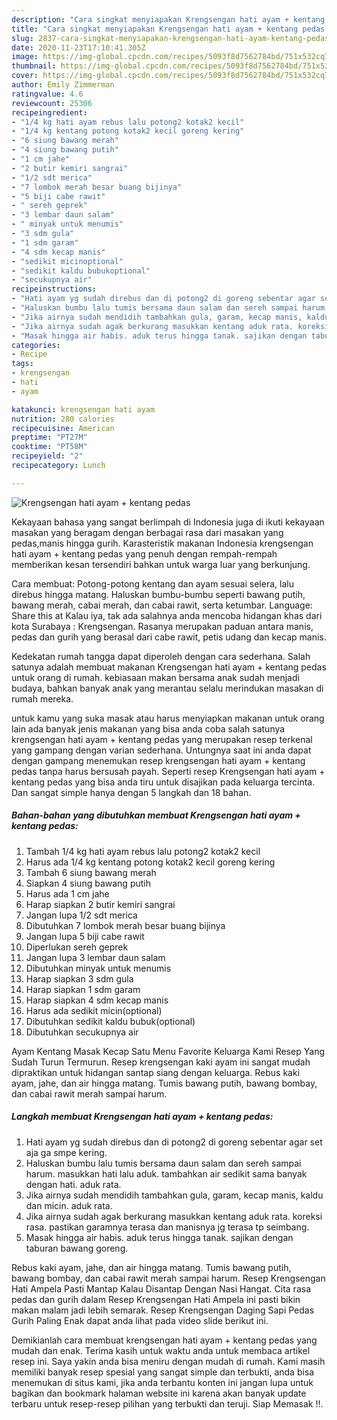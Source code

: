```yaml
---
description: "Cara singkat menyiapakan Krengsengan hati ayam + kentang pedas Favorite"
title: "Cara singkat menyiapakan Krengsengan hati ayam + kentang pedas Favorite"
slug: 2837-cara-singkat-menyiapakan-krengsengan-hati-ayam-kentang-pedas-favorite
date: 2020-11-23T17:10:41.305Z
image: https://img-global.cpcdn.com/recipes/5093f8d7562784bd/751x532cq70/krengsengan-hati-ayam-kentang-pedas-foto-resep-utama.jpg
thumbnail: https://img-global.cpcdn.com/recipes/5093f8d7562784bd/751x532cq70/krengsengan-hati-ayam-kentang-pedas-foto-resep-utama.jpg
cover: https://img-global.cpcdn.com/recipes/5093f8d7562784bd/751x532cq70/krengsengan-hati-ayam-kentang-pedas-foto-resep-utama.jpg
author: Emily Zimmerman
ratingvalue: 4.6
reviewcount: 25306
recipeingredient:
- "1/4 kg hati ayam rebus lalu potong2 kotak2 kecil"
- "1/4 kg kentang potong kotak2 kecil goreng kering"
- "6 siung bawang merah"
- "4 siung bawang putih"
- "1 cm jahe"
- "2 butir kemiri sangrai"
- "1/2 sdt merica"
- "7 lombok merah besar buang bijinya"
- "5 biji cabe rawit"
- " sereh geprek"
- "3 lembar daun salam"
- " minyak untuk menumis"
- "3 sdm gula"
- "1 sdm garam"
- "4 sdm kecap manis"
- "sedikit micinoptional"
- "sedikit kaldu bubukoptional"
- "secukupnya air"
recipeinstructions:
- "Hati ayam yg sudah direbus dan di potong2 di goreng sebentar agar set aja ga smpe kering."
- "Haluskan bumbu lalu tumis bersama daun salam dan sereh sampai harum. masukkan hati lalu aduk. tambahkan air sedikit sama banyak dengan hati. aduk rata."
- "Jika airnya sudah mendidih tambahkan gula, garam, kecap manis, kaldu dan micin. aduk rata."
- "Jika airnya sudah agak berkurang masukkan kentang aduk rata. koreksi rasa. pastikan garamnya terasa dan manisnya jg terasa tp seimbang."
- "Masak hingga air habis. aduk terus hingga tanak. sajikan dengan taburan bawang goreng."
categories:
- Recipe
tags:
- krengsengan
- hati
- ayam

katakunci: krengsengan hati ayam 
nutrition: 280 calories
recipecuisine: American
preptime: "PT27M"
cooktime: "PT58M"
recipeyield: "2"
recipecategory: Lunch

---
```



![Krengsengan hati ayam + kentang pedas](https://img-global.cpcdn.com/recipes/5093f8d7562784bd/751x532cq70/krengsengan-hati-ayam-kentang-pedas-foto-resep-utama.jpg)

Kekayaan bahasa yang sangat berlimpah di Indonesia juga di ikuti kekayaan masakan yang beragam dengan berbagai rasa dari masakan yang pedas,manis hingga gurih. Karasteristik makanan Indonesia krengsengan hati ayam + kentang pedas yang penuh dengan rempah-rempah memberikan kesan tersendiri bahkan untuk warga luar yang berkunjung.


Cara membuat: Potong-potong kentang dan ayam sesuai selera, lalu direbus hingga matang. Haluskan bumbu-bumbu seperti bawang putih, bawang merah, cabai merah, dan cabai rawit, serta ketumbar. Language: Share this at Kalau iya, tak ada salahnya anda mencoba hidangan khas dari kota Surabaya : Krengsengan. Rasanya merupakan paduan antara manis, pedas dan gurih yang berasal dari cabe rawit, petis udang dan kecap manis.

Kedekatan rumah tangga dapat diperoleh dengan cara sederhana. Salah satunya adalah membuat makanan Krengsengan hati ayam + kentang pedas untuk orang di rumah. kebiasaan makan bersama anak sudah menjadi budaya, bahkan banyak anak yang merantau selalu merindukan masakan di rumah mereka.

untuk kamu yang suka masak atau harus menyiapkan makanan untuk orang lain ada banyak jenis makanan yang bisa anda coba salah satunya krengsengan hati ayam + kentang pedas yang merupakan resep terkenal yang gampang dengan varian sederhana. Untungnya saat ini anda dapat dengan gampang menemukan resep krengsengan hati ayam + kentang pedas tanpa harus bersusah payah.
Seperti resep Krengsengan hati ayam + kentang pedas yang bisa anda tiru untuk disajikan pada keluarga tercinta. Dan sangat simple hanya dengan 5 langkah dan 18 bahan.


<!--inarticleads1-->

##### Bahan-bahan yang dibutuhkan membuat Krengsengan hati ayam + kentang pedas:

1. Tambah 1/4 kg hati ayam rebus lalu potong2 kotak2 kecil
1. Harus ada 1/4 kg kentang potong kotak2 kecil goreng kering
1. Tambah 6 siung bawang merah
1. Siapkan 4 siung bawang putih
1. Harus ada 1 cm jahe
1. Harap siapkan 2 butir kemiri sangrai
1. Jangan lupa 1/2 sdt merica
1. Dibutuhkan 7 lombok merah besar buang bijinya
1. Jangan lupa 5 biji cabe rawit
1. Diperlukan  sereh geprek
1. Jangan lupa 3 lembar daun salam
1. Dibutuhkan  minyak untuk menumis
1. Harap siapkan 3 sdm gula
1. Harap siapkan 1 sdm garam
1. Harap siapkan 4 sdm kecap manis
1. Harus ada sedikit micin(optional)
1. Dibutuhkan sedikit kaldu bubuk(optional)
1. Dibutuhkan secukupnya air


Ayam Kentang Masak Kecap Satu Menu Favorite Keluarga Kami Resep Yang Sudah Turun Termurun. Resep krengsengan kaki ayam ini sangat mudah dipraktikan untuk hidangan santap siang dengan keluarga. Rebus kaki ayam, jahe, dan air hingga matang. Tumis bawang putih, bawang bombay, dan cabai rawit merah sampai harum. 

<!--inarticleads2-->

##### Langkah membuat  Krengsengan hati ayam + kentang pedas:

1. Hati ayam yg sudah direbus dan di potong2 di goreng sebentar agar set aja ga smpe kering.
1. Haluskan bumbu lalu tumis bersama daun salam dan sereh sampai harum. masukkan hati lalu aduk. tambahkan air sedikit sama banyak dengan hati. aduk rata.
1. Jika airnya sudah mendidih tambahkan gula, garam, kecap manis, kaldu dan micin. aduk rata.
1. Jika airnya sudah agak berkurang masukkan kentang aduk rata. koreksi rasa. pastikan garamnya terasa dan manisnya jg terasa tp seimbang.
1. Masak hingga air habis. aduk terus hingga tanak. sajikan dengan taburan bawang goreng.


Rebus kaki ayam, jahe, dan air hingga matang. Tumis bawang putih, bawang bombay, dan cabai rawit merah sampai harum. Resep Krengsengan Hati Ampela Pasti Mantap Kalau Disantap Dengan Nasi Hangat. Cita rasa pedas dan gurih dalam Resep Krengsengan Hati Ampela ini pasti bikin makan malam jadi lebih semarak. Resep Krengsengan Daging Sapi Pedas Gurih Paling Enak dapat anda lihat pada video slide berikut ini. 

Demikianlah cara membuat krengsengan hati ayam + kentang pedas yang mudah dan enak. Terima kasih untuk waktu anda untuk membaca artikel resep ini. Saya yakin anda bisa meniru dengan mudah di rumah. Kami masih memiliki banyak resep spesial yang sangat simple dan terbukti, anda bisa menemukan di situs kami, jika anda terbantu konten ini jangan lupa untuk bagikan dan bookmark halaman website ini karena akan banyak update terbaru untuk resep-resep pilihan yang terbukti dan teruji. Siap Memasak !!. 
